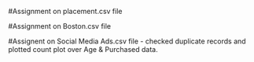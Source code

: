 #Assignment on placement.csv file

#Assignment on Boston.csv file

#Assignent on Social Media Ads.csv file - checked duplicate records and plotted count plot over Age & Purchased data. 
